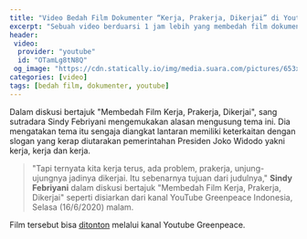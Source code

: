 ```yaml
---
title: "Video Bedah Film Dokumenter “Kerja, Prakerja, Dikerjai” di Youtube"
excerpt: "Sebuah video berduarsi 1 jam lebih yang membedah film dokumenter polemik kebijakan kartu pra-kerja yang viral di platform YouTube"
header:
 video:
  provider: "youtube"
  id: "OTamLg8tN8Q"
 og_image: "https://cdn.statically.io/img/media.suara.com/pictures/653x366/2020/06/17/98637-kerja-prakerja-dikerjai-1.jpg"
categories: [video]
tags: [bedah film, dokumenter, youtube]
---
```

Dalam diskusi bertajuk "Membedah Film Kerja, Prakerja, Dikerjai", sang sutradara Sindy Febriyani mengemukakan alasan mengusung tema ini. Dia mengatakan tema itu sengaja diangkat lantaran memiliki keterkaitan dengan slogan yang kerap diutarakan pemerintahan Presiden Joko Widodo yakni kerja, kerja dan kerja.

> "Tapi ternyata kita kerja terus, ada problem, prakerja, unjung-ujungnya jadinya dikerjai. Itu sebenarnya tujuan dari judulnya,"
> **Sindy Febriyani** dalam diskusi bertajuk "Membedah Film Kerja, Prakerja, Dikerjai" seperti disiarkan dari kanal YouTube Greenpeace Indonesia, Selasa (16/6/2020) malam.

Film tersebut bisa [ditonton](/video/kerja-prakerja-dikerjai) melalui kanal Youtube Greenpeace.
